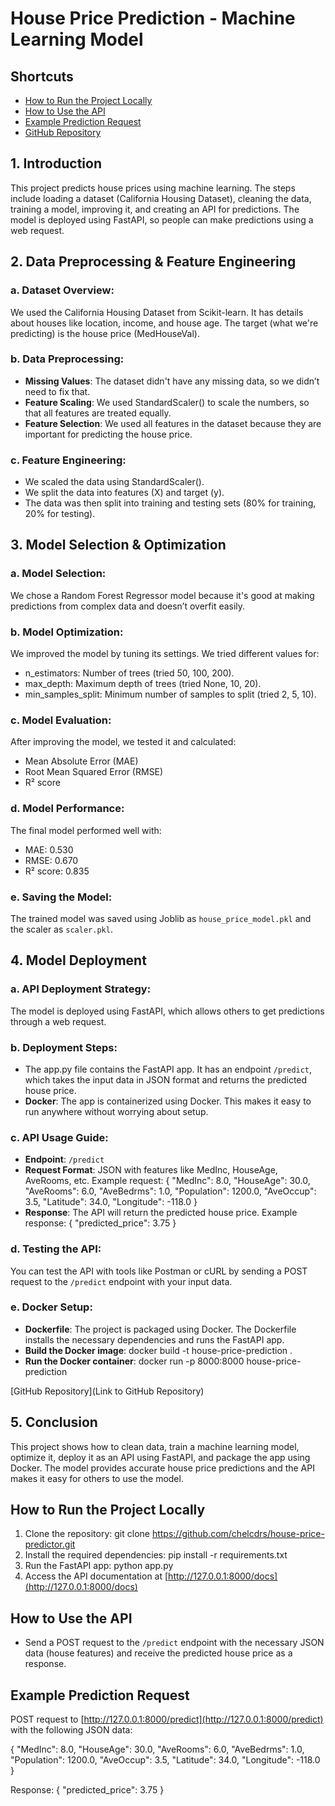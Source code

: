 # House Price Prediction - Machine Learning Model

## Shortcuts
- [How to Run the Project Locally](#how-to-run-the-project-locally)
- [How to Use the API](#how-to-use-the-api)
- [Example Prediction Request](#example-prediction-request)
- [GitHub Repository](#github-repository)

## 1. Introduction
This project predicts house prices using machine learning. The steps include loading a dataset (California Housing Dataset), cleaning the data, training a model, improving it, and creating an API for predictions. The model is deployed using FastAPI, so people can make predictions using a web request.

## 2. Data Preprocessing & Feature Engineering

### a. Dataset Overview:
We used the California Housing Dataset from Scikit-learn. It has details about houses like location, income, and house age.
The target (what we're predicting) is the house price (MedHouseVal).

### b. Data Preprocessing:
- **Missing Values**: The dataset didn't have any missing data, so we didn’t need to fix that.
- **Feature Scaling**: We used StandardScaler() to scale the numbers, so that all features are treated equally.
- **Feature Selection**: We used all features in the dataset because they are important for predicting the house price.

### c. Feature Engineering:
- We scaled the data using StandardScaler().
- We split the data into features (X) and target (y).
- The data was then split into training and testing sets (80% for training, 20% for testing).

## 3. Model Selection & Optimization

### a. Model Selection:
We chose a Random Forest Regressor model because it's good at making predictions from complex data and doesn’t overfit easily.

### b. Model Optimization:
We improved the model by tuning its settings. We tried different values for:
- n_estimators: Number of trees (tried 50, 100, 200).
- max_depth: Maximum depth of trees (tried None, 10, 20).
- min_samples_split: Minimum number of samples to split (tried 2, 5, 10).

### c. Model Evaluation:
After improving the model, we tested it and calculated:
- Mean Absolute Error (MAE)
- Root Mean Squared Error (RMSE)
- R² score

### d. Model Performance:
The final model performed well with:
- MAE: 0.530
- RMSE: 0.670
- R² score: 0.835

### e. Saving the Model:
The trained model was saved using Joblib as `house_price_model.pkl` and the scaler as `scaler.pkl`.

## 4. Model Deployment

### a. API Deployment Strategy:
The model is deployed using FastAPI, which allows others to get predictions through a web request.

### b. Deployment Steps:
- The app.py file contains the FastAPI app. It has an endpoint `/predict`, which takes the input data in JSON format and returns the predicted house price.
- **Docker**: The app is containerized using Docker. This makes it easy to run anywhere without worrying about setup.

### c. API Usage Guide:
- **Endpoint**: `/predict`
- **Request Format**: JSON with features like MedInc, HouseAge, AveRooms, etc. Example request:
  {
    "MedInc": 8.0,
    "HouseAge": 30.0,
    "AveRooms": 6.0,
    "AveBedrms": 1.0,
    "Population": 1200.0,
    "AveOccup": 3.5,
    "Latitude": 34.0,
    "Longitude": -118.0
  }
- **Response**: The API will return the predicted house price. Example response:
  {
      "predicted_price": 3.75
  }

### d. Testing the API:
You can test the API with tools like Postman or cURL by sending a POST request to the `/predict` endpoint with your input data.

### e. Docker Setup:
- **Dockerfile**: The project is packaged using Docker. The Dockerfile installs the necessary dependencies and runs the FastAPI app.
- **Build the Docker image**: docker build -t house-price-prediction .
- **Run the Docker container**: docker run -p 8000:8000 house-price-prediction

[GitHub Repository](Link to GitHub Repository)

## 5. Conclusion
This project shows how to clean data, train a machine learning model, optimize it, deploy it as an API using FastAPI, and package the app using Docker. The model provides accurate house price predictions and the API makes it easy for others to use the model.

## How to Run the Project Locally
1. Clone the repository:
   git clone https://github.com/chelcdrs/house-price-predictor.git
2. Install the required dependencies:
   pip install -r requirements.txt
3. Run the FastAPI app:
   python app.py
4. Access the API documentation at [http://127.0.0.1:8000/docs](http://127.0.0.1:8000/docs)

## How to Use the API
- Send a POST request to the `/predict` endpoint with the necessary JSON data (house features) and receive the predicted house price as a response.

## Example Prediction Request
POST request to [http://127.0.0.1:8000/predict](http://127.0.0.1:8000/predict) with the following JSON data:

{
  "MedInc": 8.0,
  "HouseAge": 30.0,
  "AveRooms": 6.0,
  "AveBedrms": 1.0,
  "Population": 1200.0,
  "AveOccup": 3.5,
  "Latitude": 34.0,
  "Longitude": -118.0
}

Response:
{
    "predicted_price": 3.75
}
